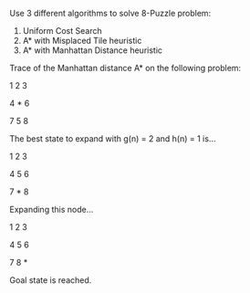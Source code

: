 Use 3 different algorithms to solve 8-Puzzle problem:
1. Uniform Cost Search
2. A* with Misplaced Tile heuristic
3. A* with Manhattan Distance heuristic

Trace of the Manhattan distance A* on the following problem: 

1 2 3

4 * 6 

7 5 8

The best state to expand with g(n) = 2 and h(n) = 1 is... 

1 2 3

4 5 6

7 * 8

Expanding this node...

1 2 3

4 5 6

7 8 *

Goal state is reached.
